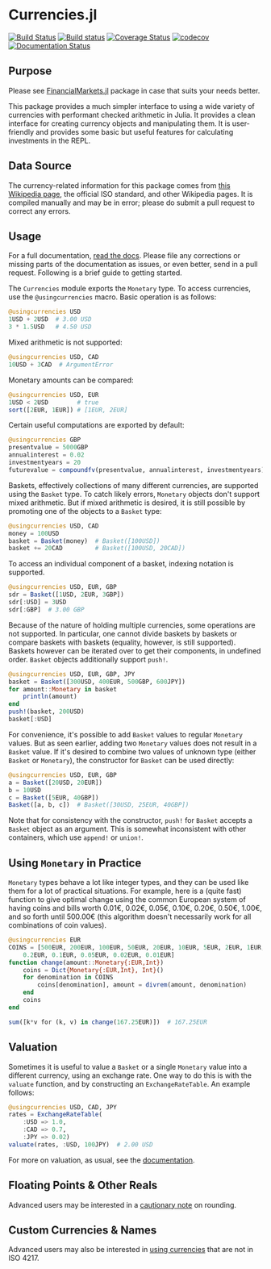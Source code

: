 # Currencies.jl

[![Build Status](https://travis-ci.org/TotalVerb/Currencies.jl.svg?branch=master)](https://travis-ci.org/TotalVerb/Currencies.jl)
[![Build status](https://ci.appveyor.com/api/projects/status/ofn6irk62gfe5v0o?svg=true)](https://ci.appveyor.com/project/TotalVerb/currencies-jl)
[![Coverage Status](https://coveralls.io/repos/TotalVerb/Currencies.jl/badge.svg?branch=master&service=github)](https://coveralls.io/github/TotalVerb/Currencies.jl?branch=master)
[![codecov](https://codecov.io/gh/TotalVerb/Currencies.jl/branch/master/graph/badge.svg)](https://codecov.io/gh/TotalVerb/Currencies.jl)
[![Documentation Status](https://readthedocs.org/projects/currenciesjl/badge/?version=latest)](http://currenciesjl.readthedocs.org/en/latest/?badge=latest)

## Purpose
Please see [FinancialMarkets.jl](https://github.com/imanuelcostigan/FinancialMarkets.jl) package in case that suits your needs better.

This package provides a much simpler interface to using a wide variety of currencies with performant checked arithmetic in Julia. It provides a clean interface for creating currency objects and manipulating them. It is user-friendly and provides some basic but useful features for calculating investments in the REPL.

## Data Source
The currency-related information for this package comes from [this Wikipedia page](https://en.wikipedia.org/wiki/ISO_4217#cite_note-divby5-9), the official ISO standard, and other Wikipedia pages. It is compiled manually and may be in error; please do submit a pull request to correct any errors.

## Usage
For a full documentation, [read the docs](http://currenciesjl.readthedocs.org/en/latest/). Please file any corrections or missing parts of the documentation as issues, or even better, send in a pull request. Following is a brief guide to getting started.

The `Currencies` module exports the `Monetary` type. To access currencies, use the `@usingcurrencies` macro. Basic operation is as follows:

```julia
@usingcurrencies USD
1USD + 2USD  # 3.00 USD
3 * 1.5USD   # 4.50 USD
```

Mixed arithmetic is not supported:

```julia
@usingcurrencies USD, CAD
10USD + 3CAD  # ArgumentError
```

Monetary amounts can be compared:

```julia
@usingcurrencies USD, EUR
1USD < 2USD        # true
sort([2EUR, 1EUR]) # [1EUR, 2EUR]
```

Certain useful computations are exported by default:

```julia
@usingcurrencies GBP
presentvalue = 5000GBP
annualinterest = 0.02
investmentyears = 20
futurevalue = compoundfv(presentvalue, annualinterest, investmentyears)
```

Baskets, effectively collections of many different currencies, are supported using the `Basket` type. To catch likely errors, `Monetary` objects don't support mixed arithmetic. But if mixed arithmetic is desired, it is still possible by promoting one of the objects to a `Basket` type:

```julia
@usingcurrencies USD, CAD
money = 100USD
basket = Basket(money)  # Basket([100USD])
basket += 20CAD         # Basket([100USD, 20CAD])
```

To access an individual component of a basket, indexing notation is supported.

```julia
@usingcurrencies USD, EUR, GBP
sdr = Basket([1USD, 2EUR, 3GBP])
sdr[:USD] = 3USD
sdr[:GBP]  # 3.00 GBP
```

Because of the nature of holding multiple currencies, some operations are not supported. In particular, one cannot divide baskets by baskets or compare baskets with baskets (equality, however, is still supported). Baskets however can be iterated over to get their components, in undefined order. `Basket` objects additionally support `push!`.

```julia
@usingcurrencies USD, EUR, GBP, JPY
basket = Basket([300USD, 400EUR, 500GBP, 600JPY])
for amount::Monetary in basket
    println(amount)
end
push!(basket, 200USD)
basket[:USD]
```

For convenience, it's possible to add `Basket` values to regular `Monetary` values. But as seen earlier, adding two `Monetary` values does not result in a `Basket` value. If it's desired to combine two values of unknown type (either `Basket` or `Monetary`), the constructor for `Basket` can be used directly:

```julia
@usingcurrencies USD, EUR, GBP
a = Basket([20USD, 20EUR])
b = 10USD
c = Basket([5EUR, 40GBP])
Basket([a, b, c])  # Basket([30USD, 25EUR, 40GBP])
```

Note that for consistency with the constructor, `push!` for `Basket` accepts a `Basket` object as an argument. This is somewhat inconsistent with other containers, which use `append!` or `union!`.

## Using `Monetary` in Practice
`Monetary` types behave a lot like integer types, and they can be used like them for a lot of practical situations. For example, here is a (quite fast) function to give optimal change using the common European system of having coins and bills worth 0.01€, 0.02€, 0.05€, 0.10€, 0.20€, 0.50€, 1.00€, and so forth until 500.00€ (this algorithm doesn't necessarily work for all combinations of coin values).

```julia
@usingcurrencies EUR
COINS = [500EUR, 200EUR, 100EUR, 50EUR, 20EUR, 10EUR, 5EUR, 2EUR, 1EUR, 0.5EUR,
    0.2EUR, 0.1EUR, 0.05EUR, 0.02EUR, 0.01EUR]
function change(amount::Monetary{:EUR,Int})
    coins = Dict{Monetary{:EUR,Int}, Int}()
    for denomination in COINS
        coins[denomination], amount = divrem(amount, denomination)
    end
    coins
end

sum([k*v for (k, v) in change(167.25EUR)])  # 167.25EUR
```

## Valuation
Sometimes it is useful to value a `Basket` or a single `Monetary` value into a different currency, using an exchange rate. One way to do this is with the `valuate` function, and by constructing an `ExchangeRateTable`. An example follows:

```julia
@usingcurrencies USD, CAD, JPY
rates = ExchangeRateTable(
    :USD => 1.0,
    :CAD => 0.7,
    :JPY => 0.02)
valuate(rates, :USD, 100JPY)  # 2.00 USD
```

For more on valuation, as usual, see the [documentation](http://currenciesjl.readthedocs.org/en/latest/valuation.html).

## Floating Points & Other Reals
Advanced users may be interested in a [cautionary note](http://currenciesjl.readthedocs.org/en/latest/rounding.html) on rounding.

## Custom Currencies & Names
Advanced users may also be interested in [using currencies](http://currenciesjl.readthedocs.org/en/latest/custom.html) that are not in ISO 4217.
